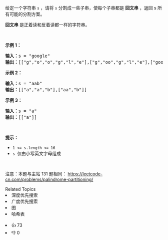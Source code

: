 <p>给定一个字符串 <code>s</code> ，请将 <code>s</code> 分割成一些子串，使每个子串都是 <strong>回文串</strong> ，返回 s 所有可能的分割方案。</p>

<p>
 <meta charset="UTF-8" /><strong>回文串</strong>&nbsp;是正着读和反着读都一样的字符串。</p>

<p>&nbsp;</p>

<p><strong>示例 1：</strong></p>

<pre>
<strong>输入：</strong>s =<strong> </strong>"google"
<strong>输出：</strong>[["g","o","o","g","l","e"],["g","oo","g","l","e"],["goog","l","e"]]
</pre>

<p><strong>示例 2：</strong></p>

<pre>
<strong>输入：</strong>s = "aab"
<strong>输出：</strong>[["a","a","b"],["aa","b"]]
</pre>

<p><strong>示例 3：</strong></p>

<pre>
<strong>输入：</strong>s = "a"
<strong>输出：</strong>[["a"]]</pre>

<p>&nbsp;</p>

<p><b>提示：</b></p>

<ul> 
 <li><code>1 &lt;= s.length &lt;= 16</code></li> 
 <li><code>s </code>仅由小写英文字母组成</li> 
</ul>

<p>&nbsp;</p>

<p>
 <meta charset="UTF-8" />注意：本题与主站 131&nbsp;题相同：&nbsp;<a href="https://leetcode-cn.com/problems/palindrome-partitioning/">https://leetcode-cn.com/problems/palindrome-partitioning/</a></p>

<div><div>Related Topics</div><div><li>深度优先搜索</li><li>广度优先搜索</li><li>图</li><li>哈希表</li></div></div><br><div><li>👍 73</li><li>👎 0</li></div>